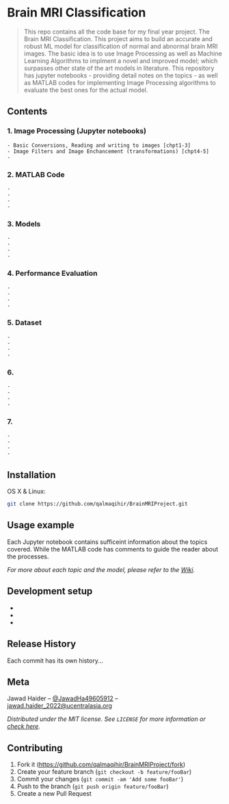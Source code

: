 # Brain MRI Classification

> This repo contains all the code base for my final year project. The Brain MRI Classification. This project aims to build an accurate and robust ML model for classification of normal and 
abnormal brain MRI images. The basic idea is to use Image Processing as well as Machine Learning Algorithms to implment a novel and improved model; which surpasses other state of the art
models in literature.
> This repository has jupyter notebooks - providing detail notes on the topics - as well as MATLAB codes for implementing Image Processing algorithms to evaluate the best ones for the actual model.


## Contents 
### 1. Image Processing (Jupyter notebooks)
    - Basic Conversions, Reading and writing to images [chpt1-3]
    - Image Filters and Image Enchancement (transformations) [chpt4-5] 
    - 
### 2. MATLAB Code
    - 
    -
    -
    -
  
### 3. Models
    -
    -
    -
    -
    
### 4. Performance Evaluation
    -
    -
    -
    -
    
### 5. Dataset
    -
    -
    -
    -
### 6. 
    -
    -
    -
    -
### 7. 
    -
    -
    -
    -


## Installation

OS X & Linux:

```sh
git clone https://github.com/qalmaqihir/BrainMRIProject.git
```

## Usage example
Each Jupyter notebook contains sufficeint information about the topics covered. While the MATLAB code has comments to guide the reader about the processes.

_For more about each topic and the model, please refer to the [Wiki][wiki]._

## Development setup
-
-
-

## Release History
Each commit has its own history...

## Meta
Jawad Haider – [@JawadHa49605912](https://twitter.com/JawadHa49605912?t=LImgqrvKUy48gqaaeKooBA&s=09) – jawad.haider_2022@ucentralasia.org

_Distributed under the MIT license. See ``LICENSE`` for more information or [check here][LICENSE]._

## Contributing

1. Fork it (<https://github.com/qalmaqihir/BrainMRIProject/fork>)
2. Create your feature branch (`git checkout -b feature/fooBar`)
3. Commit your changes (`git commit -am 'Add some fooBar'`)
4. Push to the branch (`git push origin feature/fooBar`)
5. Create a new Pull Request

<!-- Markdown link & img dfn's -->
[wiki]: https://github.com/qalmaqihir/BrainMRIProject/wiki
[LICENSE]: https://github.com/qalmaqihir/BrainMRIProject/blob/main/LICENSE
